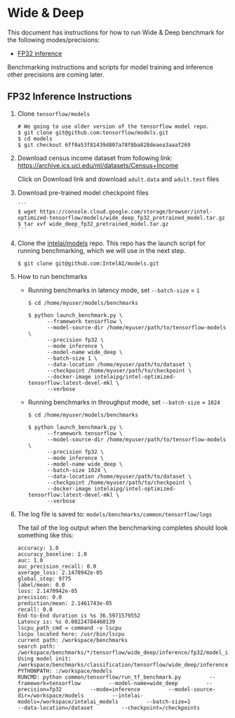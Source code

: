 # Wide & Deep

This document has instructions for how to run Wide & Deep benchmark for the
following modes/precisions:
* [FP32 inference](#fp32-inference-instructions)

Benchmarking instructions and scripts for model training and inference
other precisions are coming later.

## FP32 Inference Instructions

1. Clone `tensorflow/models` 
       
    ```
    # We going to use older version of the tensorflow model repo.
    $ git clone git@github.com:tensorflow/models.git
    $ cd models
    $ git checkout 6ff0a53f81439d807a78f8ba828deaea3aaaf269 
    ```
    
2. Download census income dataset from following link: 
https://archive.ics.uci.edu/ml/datasets/Census+Income
   
   Click on Download link and download `adult.data` and `adult.test` files

3. Download pre-trained model checkpoint files    

       ``` 
       $ wget https://console.cloud.google.com/storage/browser/intel-optimized-tensorflow/models/wide_deep_fp32_pretrained_model.tar.gz
       $ tar xvf wide_deep_fp32_pretrained_model.tar.gz
       ```
 
4. Clone the [intelai/models](https://github.com/intelai/models) repo.
This repo has the launch script for running benchmarking, which we will
use in the next step.

    ```
    $ git clone git@github.com:IntelAI/models.git
    ```
    
5. How to run benchmarks

   * Running benchmarks in latency mode, set `--batch-size` = `1`
       ``` 
       $ cd /home/myuser/models/benchmarks
    
       $ python launch_benchmark.py \ 
             --framework tensorflow \ 
             --model-source-dir /home/myuser/path/to/tensorflow-models \
             --precision fp32 \
             --mode inference \
             --model-name wide_deep \
             --batch-size 1 \
             --data-location /home/myuser/path/to/dataset \
             --checkpoint /home/myuser/path/to/checkpoint \
             --docker-image intelaipg/intel-optimized-tensorflow:latest-devel-mkl \
             --verbose
       ```
   * Running benchmarks in throughput mode, set `--batch-size` = `1024`
       ``` 
       $ cd /home/myuser/models/benchmarks
    
       $ python launch_benchmark.py \ 
             --framework tensorflow \ 
             --model-source-dir /home/myuser/path/to/tensorflow-models \
             --precision fp32 \
             --mode inference \
             --model-name wide_deep \
             --batch-size 1024 \
             --data-location /home/myuser/path/to/dataset \
             --checkpoint /home/myuser/path/to/checkpoint \
             --docker-image intelaipg/intel-optimized-tensorflow:latest-devel-mkl \
             --verbose
       ```
6. The log file is saved to:
`models/benchmarks/common/tensorflow/logs`

   The tail of the log output when the benchmarking completes should look
   something like this:

    ```
    accuracy: 1.0
    accuracy_baseline: 1.0
    auc: 1.0
    auc_precision_recall: 0.0
    average_loss: 2.1470942e-05
    global_step: 9775
    label/mean: 0.0
    loss: 2.1470942e-05
    precision: 0.0
    prediction/mean: 2.1461743e-05
    recall: 0.0
    End-to-End duration is %s 36.5971579552
    Latency is: %s 0.00224784460139
    lscpu_path_cmd = command -v lscpu
    lscpu located here: /usr/bin/lscpu
    current path: /workspace/benchmarks
    search path: /workspace/benchmarks/*/tensorflow/wide_deep/inference/fp32/model_init.py
    Using model init: /workspace/benchmarks/classification/tensorflow/wide_deep/inference/fp32/model_init.py
    PYTHONPATH: :/workspace/models
    RUNCMD: python common/tensorflow/run_tf_benchmark.py         --framework=tensorflow         --model-name=wide_deep         --precision=fp32         --mode=inference         --model-source-dir=/workspace/models         --intelai-models=/workspace/intelai_models         --batch-size=1                  --data-location=/dataset         --checkpoint=/checkpoints
    ```
